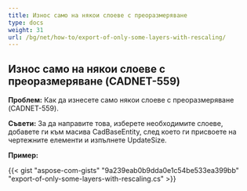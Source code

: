 ```yaml
---
title: Износ само на някои слоеве с преоразмеряване
type: docs
weight: 31
url: /bg/net/how-to/export-of-only-some-layers-with-rescaling/
---
```


## **Износ само на някои слоеве с преоразмеряване (CADNET-559)**

**Проблем:** Как да изнесете само някои слоеве с преоразмеряване (CADNET-559).

**Съвети:** За да направите това, изберете необходимите слоеве, добавете ги към масива CadBaseEntity, след което ги присвоете на чертежните елементи и изпълнете UpdateSize.

**Пример:**

{{< gist "aspose-com-gists" "9a239eab0b9dda0e1c54be533ea399bb" "export-of-only-some-layers-with-rescaling.cs" >}}
